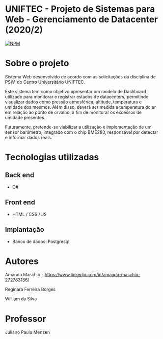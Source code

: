 # UNIFTEC - Projeto de Sistemas para Web - Gerenciamento de Datacenter (2020/2)
[![NPM](https://img.shields.io/npm/l/react)](https://github.com/amanda-maschio/gerenciamentoDatacenter/blob/master/LICENSE) 

# Sobre o projeto

Sistema Web desenvolvido de acordo com as solicitações da disciplina de PSW, do Centro Universitário UNIFTEC. 

Este sistema tem como objetivo apresentar um modelo de Dashboard utilizado para monitorar e registrar estados de datacenters, permitindo visualizar dados como pressão atmosférica, altitude, temperatura e umidade dos mesmos. Além disso, deverá ser medida a temperatura do ar em relação ao ponto de orvalho, a fim de monitorar os excessos de umidade presentes. 

Futuramente, pretende-se viabilizar a utilização e implementação de um sensor barômetro, integrado com o chip BME280, responsável por detectar e informar dados reais.

# Tecnologias utilizadas
## Back end
- C#

## Front end
- HTML / CSS / JS

## Implantação
- Banco de dados: Postgresql

# Autores

Amanda Maschio - https://www.linkedin.com/in/amanda-maschio-272783186/

Reginara Ferreira Borges

William da Silva

# Professor

Juliano Paulo Menzen
